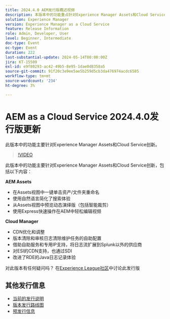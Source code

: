 ```yaml
---
title: 2024.4.0 AEM发行版概述视频
description: 本版本中的功能重点针对Experience Manager Assets和Cloud Service创新，包括以下内容：AEM Assets：在Assets View中单击asset/文件夹重命名使用自然语言简化了搜索体验预览动态演绎版，包括Assets中的Smart Crop使用Express Quick Actions在AEM中轻松编辑视频云管理器：CDN优化和调整版本清除和审核日志清除维护任务的自助配置将日志流扩展到Splunk以外的供应商，提供自助服务、专用IP支持ESI的CDN支持，还通过SDII改进了RDE的的Java日志记录体验
solution: Experience Manager
version: Experience Manager as a Cloud Service
feature: Release Information
role: Admin, Developer, User
level: Beginner, Intermediate
doc-type: Event
oc-type: Event
duration: 222
last-substantial-update: 2024-05-14T00:00:00Z
jira: KT-15509
exl-id: e9f80293-ac42-49b5-8e95-1dae0d8358a5
source-git-commit: 91f20c3e9ee5ae5b259d5cb3da476974acdc6585
workflow-type: tm+mt
source-wordcount: '234'
ht-degree: 3%

---
```


# AEM as a Cloud Service 2024.4.0发行版更新

此版本中的功能主要针对Experience Manager Assets和Cloud Service创新。

>[!VIDEO](https://video.tv.adobe.com/v/3446319/?learn=on&captions=chi_hans)

此版本中的功能主要针对Experience Manager Assets和Cloud Service创新，包括以下内容：

**AEM Assets**
* 在Assets视图中一键单击资产/文件夹重命名
* 使用自然语言简化了搜索体验
* 从Assets视图中预览动态演绎版（包括智能裁剪）
* 使用Express快速操作在AEM中轻松编辑视频

**Cloud Manager**
* CDN优化和调整
* 版本清除和审核日志清除维护任务的自助配置
* 借助自助服务和专用IP支持，将日志流扩展到Splunk以外的供应商
* 对ESI的CDN支持，也通过SDI
* 改进了RDE的Java日志记录体验

对此版本有任何疑问吗？  在[Experience League社区](https://adobe.ly/44Ofo8H)中讨论此发行版

## 其他发行信息

* [当前的发行说明](https://experienceleague.adobe.com/docs/experience-manager-cloud-service/content/release-notes/home.html?lang=zh-Hans)
* [版本发行路线图](https://experienceleague.adobe.com/docs/experience-manager-release-information/aem-release-updates/update-releases-roadmap.html?lang=zh-Hans)
* [预发行信息](https://experienceleague.adobe.com/docs/experience-manager-cloud-service/content/release-notes/prerelease.html?lang=zh-Hans)
